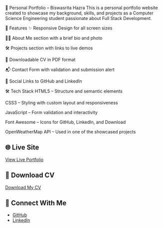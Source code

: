 💼 Personal Portfolio – Biswasrita Hazra
This is a personal portfolio website created to showcase my background, skills, and projects as a Computer Science Engineering student passionate about Full Stack Development.

🚀 Features
✨ Responsive Design for all screen sizes

🧑‍💻 About Me section with a brief bio and photo

🛠️ Projects section with links to live demos

📄 Downloadable CV in PDF format

📬 Contact Form with validation and submission alert

🔗 Social Links to GitHub and LinkedIn

🛠️ Tech Stack
HTML5 – Structure and semantic elements

CSS3 – Styling with custom layout and responsiveness

JavaScript – Form validation and interactivity

Font Awesome – Icons for GitHub, LinkedIn, and Download

OpenWeatherMap API – Used in one of the showcased projects

## 🌐 Live Site
[View Live Portfolio](my-portfolio-ten-rose-91.vercel.app)

## 📄 Download CV
[Download My CV](Biswasrita_Cv.pdf)

## 🔗 Connect With Me
- [GitHub](https://github.com/Biswasrita)
- [LinkedIn](https://www.linkedin.com/in/biswasrita-hazra-947570349/)
